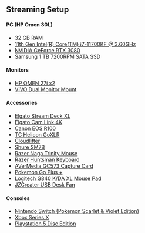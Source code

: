 

## Streaming Setup

#### PC (HP Omen 30L)
- 32 GB RAM
- [11th Gen Intel(R) Core(TM) i7-11700KF @ 3.60GHz](https://www.amazon.ca/i7-11700-Desktop-Processor-LGA1200-Chipset/dp/B08X6QHYDL/ref=sr_1_3?crid=2DXYV5MVZYOM5&dib=eyJ2IjoiMSJ9.ZxWnUX4_RbBmpjbw0xrRwY5HGLUnrzgpD10kdGVnHbBRPMFbh3j5ZhWFTnFR0V2i7pAXgOJLSHjtu1KoEc7riZ4oy-kYtx6kvmrd6YghPkx0JGp_pNNw5l3olB8d4xvb4MxVdn6QUjxChwssdxyX4ECpHn4GMTsSS_OK26XTs61-BRwOrwINEYOxFXL_GWoex3zXdqXxN84Hg6lKve0oHV7dCAvA7xqW4IBmOFLcYfXvrUzJFD2-YgEbNh2MSw6v1-4bHmEXRzaZKg7djKCWhDg11wE_SVJEQKqVUbsU-AE.bEm631F1V7q8zZciX0rjS4sTzD8ARU8PVrWOXttJ4hs&dib_tag=se&keywords=i7%2Bintel%2B11th%2Bgen&qid=1718647908&sprefix=i7%2Bintel%2B11th%2Bgen%2Caps%2C90&sr=8-3&th=1)
- [NVIDIA GeForce RTX 3080](https://www.amazon.ca/EVGA-GeForce-10G-P5-3897-KL-Technology-Backplate/dp/B09CDX4DKR/ref=sr_1_7?crid=OL73J10CM4RD&dib=eyJ2IjoiMSJ9.zxaCelcG5SBc88WBm5ehkjNgrxCsAaLNTrVBAk1WvFjfj0gKgM4w12oC3Ai_IIuX660iK42yppy-KxqoK1mQOeKIdKwjTIn8k6UqlhkQoz26GT3zFNSQ1KXKFMW4CVLWwt86LDhFoFtoZmGTFCpzp_UDpYOIdr2-hiOG0vRpklTC3JiaVvFBaTAi1OvyCGYsS6fw6PfrG1TaQm4LBVfLUGfdHgCzfnDcTCO7u1KzPK_ZpMw63M9Q3z5ajxGZDlM16yIAQ74QlYbvaI0lho1E-cIh1uSJPNSucTNjoavvHgI.xRt5GPXeLVbvKBdPWO_rnh-R7DpAKL19DypmiRqhZtA&dib_tag=se&keywords=3080&qid=1718648029&sprefix=3080%2Caps%2C89&sr=8-7)
- Samsung 1 TB 7200RPM SATA SSD

#### Monitors
- [HP OMEN 27i x2](https://www.amazon.ca/HP-Freesync-Compatible-DisplayPort-Mountable/dp/B0CLPLHR48/ref=sr_1_5?crid=2503P292AA3M0&dib=eyJ2IjoiMSJ9.rtNcrXLbrtVhpEjndsiQ-Ff7uK5qHzZvK-fmLk6_c0aH7U9MjVhsvCUo46Zs8N8MLghZDxZnuM-Mr8xK9ohR_MJBNPE2aWiFFqy_xzqUOyIXe95xDydoaw7yKxeQQmY8UQ8DPnsQNAT5viXSAFjr-tGfm6LphGwyW19wl4JBhW_dK7NKL5MyLYDVhLu1ZFBFGAuNSREsDOu_SzToPdOvHephNAFQnCYL5vy0xhSXSV4WyGfUIlhA1h2Fi-JOrfGGagv0zy0vR6ml9lZuVd-7RHwrdM3ZS-HJfvZgpQMYAT8.4DFeqFggr128NDZ0Oact_mUHLqYbYljAbGoaGQ3v9vM&dib_tag=se&keywords=hp+omen+27i&qid=1718647929&sprefix=hp+omen+27i%2Caps%2C89&sr=8-5)
- [VIVO Dual Monitor Mount](https://www.amazon.ca/VIVO-Monitor-Adjustable-Screens-STAND-V002/dp/B009S750LA/ref=sr_1_1_sspa?crid=333RT31067QPH&dib=eyJ2IjoiMSJ9.aVpsu93iBQzRwBWGyLHDCBXto3HtBrhEfCjeitXPsdEA2jJ5I3EmSpahd12rVAk5bkeqJxPUzajerBzq6pfdrBuwigqoyGGDSZ0EEjiOZfRcXMwE5r0RKMo61vblqH_RwMFOU9cxrYn8QVxlfAHPWw_gpByJvtISBOgg4ZfVPFBC2moRTM63R2OD6slpMLVXoXEVCYnavjD80olNeYTa2s-ChmrN6KUXQqMKKXw8_0-GCfNaBnVIVhQKiMU-H27qiWwJyctqllXCOhIb2rOa4D-R78jgt7WlVxFREgTWz1g.KMkUNBS6ilnnJFqRsouQc9_rraGHw_-PeVSBs_fgpBg&dib_tag=se&keywords=vivo+dual+monitor+desk+mount&qid=1718647986&sprefix=vivo+dual%2Caps%2C90&sr=8-1-spons&sp_csd=d2lkZ2V0TmFtZT1zcF9hdGY&psc=1)

#### Accessories
- [Elgato Stream Deck XL](https://www.amazon.ca/Elgato-Stream-Deck-Controller-Customizable/dp/B07RL8H55Z/ref=sr_1_6?crid=YITTUB1SLN1I&dib=eyJ2IjoiMSJ9.-AwCJsdA9YwHgSJKqvwxgAYjdqwDWmtltsafahRwkOj3Trd6LpStKSVcVluuPKjGSOjDm0rdc1LPNrlZLc3UqQ3y86z4USj6ihMA7-UIliINTYUv1kRgJDtfRtgyCFAy7164F2EsoZhNmCDVmOGsrZ9HCwEdl3IE176DMD0FT3t5l3ZFNn93uaIfT6CgOvSitMHfBbLN8UwPVAq4pn360ztj9YyMBX6_XrVcSZ0qLK2khJva8Actadd-UkOravnD0B8nw2X7Yb_h5fLXMISV3XSxg8xrRXVlO2hsG4YEZMQ.4R3ZkLXMGSHRV1wErJZRcIYQ8EIetX8yGBhWlCi3mao&dib_tag=se&keywords=stream+deck&qid=1718647883&sprefix=streamdeck%2Caps%2C92&sr=8-6)
- [Elgato Cam Link 4K](https://www.amazon.ca/Elgato-Corsair-Cam-Link-Broadcast/dp/B07K3FN5MR/ref=sr_1_1?crid=26HQK5KV15GND&dib=eyJ2IjoiMSJ9.UvfR7OQt4s7VnI1jy5-XKbXngMG8HMMtjXCb6ZkkaImos334xWh4BpVtg9HlXuJJ4LPzV4_ZWJSgoSXX34V2Od8tYyzsCcPOsvRGHfrQ2Zb8TKLSDYUjtC8XGmd_Shedi-1F8mNbgrdaSDrElen7avGS8L48VQcXbO7JYfd0DHrSZPXY4FpImfHIYNcVQPJLOXghlSmQ1uG90asvAerhFXSGqwJNmhbS3CJBAOewitJywVtXLCXOr-jCnOi--Pg_AOPGaiiB3ZfIfB3kPck4gvN0IEnS1dvNZ7UG9ZOJHi4.zxe-mMHpry69l2EdQrep8LMRtb06wydhHK1s7BI-HHU&dib_tag=se&keywords=elgato+camlink&qid=1718647875&sprefix=elgato+camlink%2Caps%2C93&sr=8-1)
- [Canon EOS R100](https://www.amazon.ca/Canon-RF-S18-45mm-Mirrorless-Continuous-Lightweight/dp/B0C5PGRP7V/ref=sr_1_1?crid=1GW4YZFNQ28JB&dib=eyJ2IjoiMSJ9.EvuSl20JG8da3a2aq-jq_k0kUITWxYvXnZCSFEouqSjyNii2Giehx0rGm2KP83lNJhw1W-xlhisx1SuXuXFnmoyGISvwGqw5vYbTfLSmZ_RLeg9Ip5WjFrL1IWx0VR3Bpr3U-pz2m63jj0Xz13DiRuHYBRMrk3JVyx6SsE868j6KEVEyc7vHwCNzdd-sumQffk3dpU8xQoUJW_PLQisfLIPglHfFX_IpPa1vhhISFqDJpWyvc4KcjNfXThzb_pAzJ3KWxc3O1u5eK2Y1VtTdcWCZ44OAdp5scbhy_Xg702c.VWNQqOz9tjCPeMXoQuiuqiXfITYEOCMmuGBLAI3Cqnc&dib_tag=se&keywords=canon+eos+r100&qid=1718647864&sprefix=canon+eos+r100%2Caps%2C91&sr=8-1&ufe=app_do%3Aamzn1.fos.c021cf91-aacd-4a27-9bf5-80aba3271009)
- [TC Helicon GoXLR](https://www.amazon.ca/Revolutionary-Broadcaster-4-Channel-Motorized-Officially/dp/B07JKNG4NV/ref=sr_1_5?crid=3AN20Y099XZ5V&dib=eyJ2IjoiMSJ9.JXiPVIoShXd2CNWxRHls_nhuJoDa02XVfm67uegEgksGTvwckA7c2TsEaF_YWvu8WiA8s5kmBrB8d5xsIbnGLe86Sd55JYa8XLA1OOcBdPpq67pcUvu9r1Xv3kYg6HrD6N8PAN5phubyH_Y6svpzJhEvcLOhk_07iRuvCMpKUdrEStcXDRV6NRHKlZNcuShHoPK3NLO2WxXPJErlHGGIB_FtJIHr0rBPhsMEhq_AybvFhXaokoqsc7B0s9xAqC1OWZBrrOc7cjhN72owPI8Ag1iO73NrA-0drs-FhHvgTuw.OWrwyysasGgnoX9fpoklTGLVVQW2ySzqL9KzVvhlVl0&dib_tag=se&keywords=goxlr&qid=1718647851&sprefix=goxlr%2Caps%2C85&sr=8-5)
- [Cloudlifter](https://www.amazon.ca/dp/B004MQSV04/?coliid=I2OKFXT786RF85&colid=1CZ73TMG9CO5G&ref_=list_c_wl_lv_ov_lig_dp_it&th=1)
- [Shure SM7B](https://www.amazon.ca/Shure-SM7B-Dynamic-Microphone-Cardioid/dp/B0002E4Z8M/ref=sr_1_1_sspa?crid=2Y3ZKU69XSDO8&dib=eyJ2IjoiMSJ9.X07ovDBIPTL-WwHey52YS2Ko8L_Hs8cGrh3Bp6I4nG2VsctiG2rZdlD03YQiQGUgQjp19Hog2OTPj5qfzWCUoeK2wEL_EI0Mfnqu9gPRFWAZ86yN0JHkPx1FTK-Em3wqOCQQ10J7cHcipvnbDJyez8wuAMC4UgOcIFUbIcT753nq13JsIk_jgn3bSVNfR2kaksbgvvL-ObnNe5x8_oWKeO7lITH0-g8X8WD9mCcRVtLWtbZ7BWJiTVxZfvR4ok5uDgdOCIvk1PGHwQvgE82KZnKrPOri3SyrWO6Ht87vzRs.3RhB51Iov7CT6jmZL9gPipGvAO603bGKHkChkC2_-OM&dib_tag=se&keywords=shure+sm7b&qid=1718647812&sprefix=shure+sm7b%2Caps%2C89&sr=8-1-spons&sp_csd=d2lkZ2V0TmFtZT1zcF9hdGY&psc=1)
- [Razer Naga Trinity Mouse](https://www.amazon.ca/Razer-Naga-Trinity-Optical-Interchangeable/dp/B0788MCRGC/ref=sr_1_8?crid=2TX7NIWJI1GXD&dib=eyJ2IjoiMSJ9.h_hTMoKuioQV_lBbBPGHYNBQ8jrkaI-jtfEjZNTHK_Jc5BROtoE2jiLIW_QV_iSayjs3-0-qAnh93vq9PjF4xRxFHVfJFR32EhOQmCyhPaXFt-ORmZgdDWoHMC9dxJt7lZux2wIagThOKXHFrzjy68UiBnN2HKdUDC9VNzgBSSwd1zDQrRwRn3aIPYIH4ZvuPiZ-c8Cswo2tlBqhJyo68mtJB56n7fPEwSFb29w3sGo.ipIFD5vj2gTJQxpXbCS0XzDWuOrCuPyjruuBsdY6TxM&dib_tag=se&keywords=razer+trinity&qid=1718647796&s=videogames&sprefix=razer+trinity%2Cvideogames%2C81&sr=1-8)
- [Razer Huntsman Keyboard](https://www.amazon.ca/Razer-Huntsman-Analog-Gaming-Keyboard/dp/B08QTXDBJ8/ref=sr_1_2?crid=LPN1IPBTWL4B&dib=eyJ2IjoiMSJ9.WhHy-Ebyk3R8Q5HcCv-6UmiCDNeSD_uBjS7JQePUfcaXVMrDxKmukLZ-dRLwI8zwor3P4UKo1khTFBkBLmMGqcun-UC2qCMOyK5noKo9bH8bPsQLZ50jd21b2YXz1FN1Fl-9hlHRCYLAGtAGFgDufUMNxeP7BM_smOfG3Xh5hlHntyAlL2C0e8iedfmEXa2-Im0_3XA0SNYBz3_jqPpJF0myY9Xdq2wKu9FD3zggv7M.B7rlQnR7CA2MpiPr5Kxn5uLhMVB_bHNZrBwXSNAXwbo&dib_tag=se&keywords=razer+huntsman&qid=1718647736&s=videogames&sprefix=razer+huntsman%2Cvideogames%2C75&sr=1-2)
- [AVerMedia GC573 Capture Card](https://www.amazon.ca/gp/product/B07DHSZC4K/ref=ppx_yo_dt_b_search_asin_title?ie=UTF8&psc=1)
- [Pokemon Go Plus +](https://www.amazon.ca/Newest-Nintendo-Switch-Lite-Built/dp/B086XHWSGN/ref=sr_1_32?dib=eyJ2IjoiMSJ9.C32iBWjwtjmraLBO4NB1Xl1KXJzWl7fxzmOkzB7gsoIxgDVz9UGFRPYvQg2IZlxrlDEl0ij7a7xP4LEWyznELjNLoX2n4T-2C5oVbXJRS3H3UJjfauKfd7iCFfHL_y-ds-ZZL715URfiNREZEO1HQ1uo62w72xQRhZ0mtSn6dNNDHoUbt6hrJIQcyB4O6252v8SMYluGSvhM2zPmIxM2UB82x8ZH7xsANpJm6I_EmErxfo2z9BHYWmDZ6rsimhboBhoGq4I0wl-bdxVBYSiVyN5RvDoYxWeSVyGdrsXQmX8.UrPXqYHmbIiMx8WLOUpNlroctuKvkStCXzLnXxcogoY&dib_tag=se&keywords=pokemon+switch&qid=1718647500&sr=8-32)
- [Logitech G840 K/DA XL Mouse Pad](https://www.amazon.ca/Logitech-G840-Cloth-Gaming-Mouse/dp/B08JHJJ12N/ref=sr_1_41?crid=2WTFAK5VFFVX2&dib=eyJ2IjoiMSJ9.cbw3U4t-_8taiD3zXNihxaHKCRv0a6_dYn1WhouJGLhUf_fgYSmjvc99j_yI3U6FTCMA6yAwh6R_aNuZmg4nxBcA4u_1d5--ztsdM_s3-T_vxVcQSWYK6isRqmx2eBZThsOiMziifKLBTi5pzH5mzY30U9GBCSzbKYsZ2LzmbuFpSINRAcaJFnUyfcsZ4xCH14NuIpxowqpEV_uT1OyGr5AQ9I-uXnr2BBR7Q_x-A7k9g5lRQfWk02o-4cUima5tQRThTJatoVqbmqFuR8Y9KxiaZ0YaH04-vpcz9Z_2H7I.NpGydfZWCo7QUQC2k4pt2P2YQ7A0mt_-RtNGLx68kss&dib_tag=se&keywords=league%2Bof%2Blegends%2Bmouse%2Bpad&qid=1718648457&sprefix=league%2Bof%2Blegends%2Bmouse%2Bpa%2Caps%2C95&sr=8-41&th=1)
- [JZCreater USB Desk Fan](https://www.amazon.ca/gp/product/B09TF7TPTQ/ref=ppx_yo_dt_b_search_asin_title?ie=UTF8&psc=1)

#### Consoles
- [Nintendo Switch (Pokemon Scarlet & Violet Edition)](https://www.amazon.ca/Nintendo-SwitchTM-Pok%C3%A9monTM-Scarlet-Violet/dp/B09YZNRQ7N/ref=sr_1_9?crid=4D4FARYBM2UK&dib=eyJ2IjoiMSJ9.LfIP1laZts5JoAJiYFH9ufWC3wfVEp-BWJ3ovuuBD0ClwvYWFnEJs3z6aRlAOv9FEAavH5Y9pski2w2w0ivRXh-yO6i9GI4N5vqwMLZXZplcFbJ4IEauGPfbKxWJb9A5-up75fWyar2hiOsLMgXUnlD82T_JcfuK7AD4jN2KWza5sCEL3b6uxGnU3NYfG_Obqhci0UBH3eECnqX1quznkxOQY2boksdpBdTHHM42CACyXuxLg8fpyOli_mRWdNwBeqi9y0G0VnDclGC01YbVfdiweDswjNZO2IDVUrK5ANc.RAkpwvB_OhtKjqMR6kXdnberJRQb6q1a0J4COY82hnc&dib_tag=se&keywords=pokemon+switch+scarlet+and+violet&qid=1718647580&refinements=p_85%3A5690392011&rnid=5690384011&rps=1&sprefix=pokemon+switch+scarlet+and+violet%2Caps%2C93&sr=8-9&ufe=app_do%3Aamzn1.fos.c021cf91-aacd-4a27-9bf5-80aba3271009)
- [Xbox Series X](https://www.amazon.ca/Xbox-S-1TB-Console-Only/dp/B0C7HKS2RF/ref=sr_1_1_sspa?crid=18PG4FQYBHVZ0&dib=eyJ2IjoiMSJ9.rvEJ9uu4agusSOTuVQkf8DkfuDHiGGFBfogzQGivOaAOq6JDdwoDYK7maURfeNtc5VCXXIy3yGtJ0mGbw6Xbz9tTSCZjFsZOp8ifzY7yTJ-xseHj_KBO8pcQNACgFXpn7rBUTvIlE06iD8M9C9SZtZq8TDZId7ciAauHAJYZDYdf-I17fv5MSlItZ4TI1Ni_2VYRJsCj8j4Dzh46yQ7H6t5vJFHj71Chpp7q9ChFL96eYqDh9UODQLujoSGTNcc20uNflTuZkE50anbPgWd0f2z29GGRrAXX5in8OqWzmf8.YfzC25fAo3F-AAn2Zvtw_4dU9a9vMfPvfe2Pzja8808&dib_tag=se&keywords=xbox+series+x&qid=1718647595&sprefix=xbox+series+%2Caps%2C92&sr=8-1-spons&sp_csd=d2lkZ2V0TmFtZT1zcF9hdGY&psc=1)
- [Playstation 5 Disc Edition](https://www.amazon.ca/PlayStation-5-Console-Disc-Edition/dp/B0BCSYVXGL/ref=zg_bs_g_20974875011_d_sccl_7/141-7132602-4901543?psc=1)
